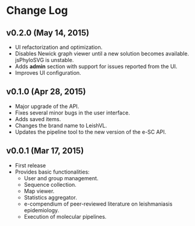# Change Log

## v0.2.0 (May 14, 2015)

* UI refactorization and optimization.
* Disables Newick graph viewer until a new solution becomes available. jsPhyloSVG is unstable.
* Adds __admin__ section with support for issues reported from the UI.
* Improves UI configuration.

## v0.1.0 (Apr 28, 2015)

* Major upgrade of the API.
* Fixes several minor bugs in the user interface.
* Adds saved items.
* Changes the brand name to LeishVL.
* Updates the pipeline tool to the new version of the e-SC API.

## v0.0.1 (Mar 17, 2015)

* First release
* Provides basic functionalities:
	- User and group management.
	- Sequence collection.
	- Map viewer.
	- Statistics aggregator.
	- e-compendium of peer-reviewed literature on leishmaniasis epidemiology.
	- Execution of molecular pipelines.
